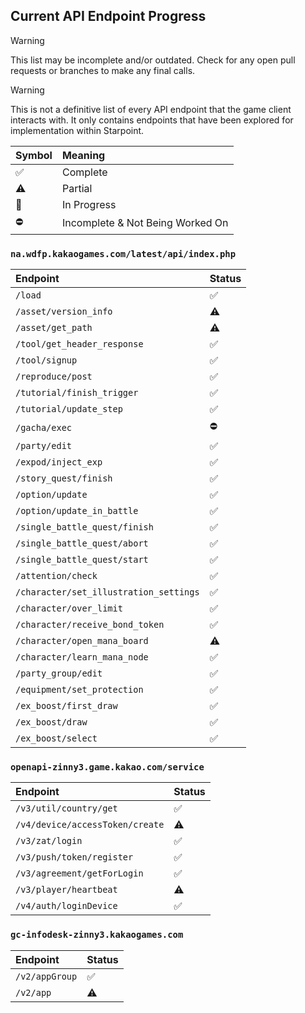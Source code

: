 ## Current API Endpoint Progress
> [!WARNING]
> This list may be incomplete and/or outdated. Check for any open pull requests or branches to make any final calls.

> [!WARNING]
> This is not a definitive list of every API endpoint that the game client interacts with. It only contains endpoints that have been explored for implementation within Starpoint.

Symbol | Meaning
:------- | :-------
:white_check_mark: | Complete
:warning: | Partial
:construction: | In Progress
:no_entry: | Incomplete & Not Being Worked On

### ``na.wdfp.kakaogames.com/latest/api/index.php``
Endpoint | Status
:------- | :-------
``/load`` | :white_check_mark:
``/asset/version_info`` | :warning:
``/asset/get_path`` | :warning:
``/tool/get_header_response`` | :white_check_mark:
``/tool/signup`` | :white_check_mark:
``/reproduce/post`` | :white_check_mark:
``/tutorial/finish_trigger`` | :white_check_mark:
``/tutorial/update_step`` | :white_check_mark:
``/gacha/exec`` | :no_entry:
``/party/edit`` | :white_check_mark:
``/expod/inject_exp`` | :white_check_mark:
``/story_quest/finish`` | :white_check_mark:
``/option/update`` | :white_check_mark:
``/option/update_in_battle`` | :white_check_mark:
``/single_battle_quest/finish`` | :white_check_mark:
``/single_battle_quest/abort`` | :white_check_mark:
``/single_battle_quest/start`` | :white_check_mark:
``/attention/check`` | :white_check_mark:
``/character/set_illustration_settings`` | :white_check_mark:
``/character/over_limit`` | :white_check_mark:
``/character/receive_bond_token`` | :white_check_mark:
``/character/open_mana_board`` | :warning:
``/character/learn_mana_node`` | :white_check_mark:
``/party_group/edit`` | :white_check_mark:
``/equipment/set_protection`` | :white_check_mark:
``/ex_boost/first_draw`` | :white_check_mark:
``/ex_boost/draw`` | :white_check_mark:
``/ex_boost/select`` | :white_check_mark:

### ``openapi-zinny3.game.kakao.com/service``
Endpoint | Status
:------- | :-------
``/v3/util/country/get`` | :white_check_mark:
``/v4/device/accessToken/create`` | :warning:
``/v3/zat/login`` | :white_check_mark:
``/v3/push/token/register`` | :white_check_mark:
``/v3/agreement/getForLogin`` | :white_check_mark:
``/v3/player/heartbeat`` | :warning:
``/v4/auth/loginDevice`` | :white_check_mark:

### ``gc-infodesk-zinny3.kakaogames.com``
Endpoint | Status
:------- | :-------
``/v2/appGroup`` | :white_check_mark:
``/v2/app`` | :warning: